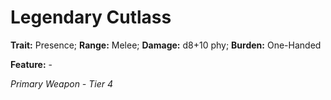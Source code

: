 # Legendary Cutlass

**Trait:** Presence; **Range:** Melee; **Damage:** d8+10 phy; **Burden:** One-Handed

**Feature:** -

*Primary Weapon - Tier 4*
